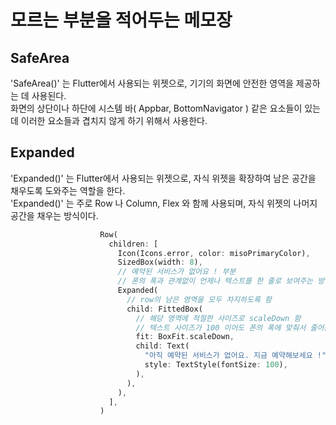 # 모르는 부분을 적어두는 메모장

## SafeArea
'SafeArea()' 는 Flutter에서 사용되는 위젯으로, 기기의 화면에 안전한 영역을 제공하는 데 사용된다.   
화면의 상단이나 하단에 시스템 바( Appbar, BottomNavigator ) 같은 요소들이 있는데 이러한 요소들과 겹치지 않게 하기 위해서 사용한다.   

## Expanded
'Expanded()' 는 Flutter에서 사용되는 위젯으로, 자식 위젯을 확장하여 남은 공간을 채우도록 도와주는 역할을 한다.   
'Expanded()' 는 주로 Row 나 Column, Flex 와 함께 사용되며, 자식 위젯의 나머지 공간을 채우는 방식이다.
```dart
                    Row(
                      children: [
                        Icon(Icons.error, color: misoPrimaryColor),
                        SizedBox(width: 8),
                        // 예약된 서비스가 없어요 ! 부분
                        // 폰의 폭과 관계없이 언제나 텍스트를 한 줄로 보여주는 방법
                        Expanded(
                          // row의 남은 영역을 모두 차지하도록 함
                          child: FittedBox(
                            // 해당 영역에 적절한 사이즈로 scaleDown 함
                            // 텍스트 사이즈가 100 이어도 폰의 폭에 맞춰서 줄어듬
                            fit: BoxFit.scaleDown,
                            child: Text(
                              "아직 예약된 서비스가 없어요. 지금 예약해보세요 !",
                              style: TextStyle(fontSize: 100),
                            ),
                          ),
                        ),
                      ],
                    )
```
